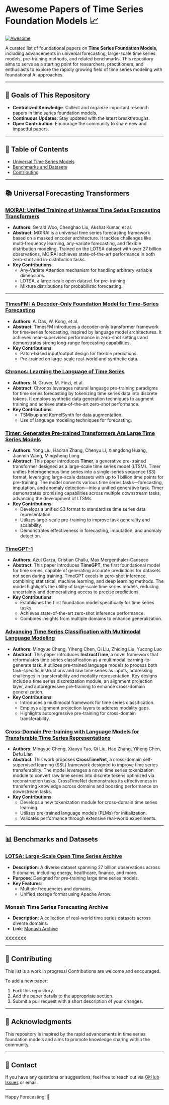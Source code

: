 # Awesome Papers of Time Series Foundation Models 📈

[![Awesome](https://awesome.re/badge.svg)](https://awesome.re)

A curated list of foundational papers on **Time Series Foundation Models**, including advancements in universal forecasting, large-scale time series models, pre-training methods, and related benchmarks. This repository aims to serve as a starting point for researchers, practitioners, and enthusiasts to explore the rapidly growing field of time series modeling with foundational AI approaches.

---

## 🎯 Goals of This Repository
- **Centralized Knowledge**: Collect and organize important research papers in time series foundation models.
- **Continuous Updates**: Stay updated with the latest breakthroughs.
- **Open Contribution**: Encourage the community to share new and impactful papers.

---

## 📄 Table of Contents

- [Universal Time Series Models](#universal-forecasting-transformers)
- [Benchmarks and Datasets](#benchmarks-and-datasets)
- [Contributing](#contributing)

---

## 📚 Universal Forecasting Transformers

### **[MOIRAI: Unified Training of Universal Time Series Forecasting Transformers](https://arxiv.org/abs/2402.02592)**
- **Authors**: Gerald Woo, Chenghao Liu, Akshat Kumar, et al.
- **Abstract**: MOIRAI is a universal time series forecasting framework based on a masked encoder architecture. It tackles challenges like multi-frequency learning, any-variate forecasting, and flexible distribution modeling. Trained on the LOTSA dataset with over 27 billion observations, MOIRAI achieves state-of-the-art performance in both zero-shot and in-distribution tasks.
- **Key Contributions**:
  - Any-Variate Attention mechanism for handling arbitrary variable dimensions.
  - LOTSA, a large-scale open dataset for pre-training.
  - Mixture distributions for probabilistic forecasting.

---

### **[TimesFM: A Decoder-Only Foundation Model for Time-Series Forecasting](https://arxiv.org/abs/2310.10688)**
- **Authors**: A. Das, W. Kong, et al.
- **Abstract**: TimesFM introduces a decoder-only transformer framework for time-series forecasting, inspired by language model architectures. It achieves near-supervised performance in zero-shot settings and demonstrates strong long-range forecasting capabilities.
- **Key Contributions**:
  - Patch-based input/output design for flexible predictions.
  - Pre-trained on large-scale real-world and synthetic data.


### **[Chronos: Learning the Language of Time Series](https://arxiv.org/abs/2310.01728)**
- **Authors**: N. Gruver, M. Finzi, et al.
- **Abstract**: Chronos leverages natural language pre-training paradigms for time series forecasting by tokenizing time series data into discrete tokens. It employs synthetic data generation techniques to augment training and achieve state-of-the-art zero-shot performance.
- **Key Contributions**:
  - TSMixup and KernelSynth for data augmentation.
  - Use of language modeling techniques for forecasting.
 
### **[Timer: Generative Pre-trained Transformers Are Large Time Series Models](https://arxiv.org/abs/2402.02368)**
- **Authors**: Yong Liu, Haoran Zhang, Chenyu Li, Xiangdong Huang, Jianmin Wang, Mingsheng Long
- **Abstract**: This paper introduces **Timer**, a generative pre-trained transformer designed as a large-scale time series model (LTSM). Timer unifies heterogeneous time series into a single-series sequence (S3) format, leveraging large-scale datasets with up to 1 billion time points for pre-training. The model converts various time series tasks—forecasting, imputation, and anomaly detection—into a unified generative task. Timer demonstrates promising capabilities across multiple downstream tasks, advancing the development of LTSMs.
- **Key Contributions**:
  - Develops a unified S3 format to standardize time series data representation.
  - Utilizes large-scale pre-training to improve task generality and scalability.
  - Demonstrates effectiveness in forecasting, imputation, and anomaly detection.
    

### **[TimeGPT-1](https://arxiv.org/abs/2310.03589)**
- **Authors**: Azul Garza, Cristian Challu, Max Mergenthaler-Canseco
- **Abstract**: This paper introduces **TimeGPT**, the first foundational model for time series, capable of generating accurate predictions for datasets not seen during training. TimeGPT excels in zero-shot inference, combining statistical, machine learning, and deep learning methods. The model highlights the utility of large-scale time series models, reducing uncertainty and democratizing access to precise predictions.
- **Key Contributions**:
  - Establishes the first foundation model specifically for time series tasks.
  - Achieves state-of-the-art zero-shot inference performance.
  - Combines insights from multiple domains to enhance generalization.


### **[Advancing Time Series Classification with Multimodal Language Modeling](https://arxiv.org/abs/2403.12371)**
- **Authors**: Mingyue Cheng, Yiheng Chen, Qi Liu, Zhiding Liu, Yucong Luo
- **Abstract**: This paper introduces **InstructTime**, a novel framework that reformulates time series classification as a multimodal learning-to-generate task. It utilizes pre-trained language models to process both task-specific instructions and raw time series as inputs, addressing challenges in transferability and modality representation. Key designs include a time series discretization module, an alignment projection layer, and autoregressive pre-training to enhance cross-domain generalization.
- **Key Contributions**:
  - Introduces a multimodal framework for time series classification.
  - Employs alignment projection layers to address modality gaps.
  - Highlights autoregressive pre-training for cross-domain transferability.


### **[Cross-Domain Pre-training with Language Models for Transferable Time Series Representations](https://arxiv.org/abs/2403.12372)**
- **Authors**: Mingyue Cheng, Xiaoyu Tao, Qi Liu, Hao Zhang, Yiheng Chen, Defu Lian
- **Abstract**: This work proposes **CrossTimeNet**, a cross-domain self-supervised learning (SSL) framework designed to improve time series transferability. The model leverages a novel time series tokenization module to convert raw time series into discrete tokens optimized via reconstruction tasks. CrossTimeNet demonstrates its effectiveness in transferring knowledge across domains and boosting performance on downstream tasks.
- **Key Contributions**:
  - Develops a new tokenization module for cross-domain time series learning.
  - Utilizes pre-trained language models (PLMs) for initialization.
  - Validates performance through extensive real-world experiments.
 
  
---

## 📊 Benchmarks and Datasets

### **[LOTSA: Large-Scale Open Time Series Archive](https://arxiv.org/abs/2402.02592)**
- **Description**: A diverse dataset spanning 27 billion observations across 9 domains, including energy, healthcare, finance, and more.
- **Purpose**: Designed for pre-training large time series models.
- **Key Features**:
  - Multiple frequencies and domains.
  - Unified storage format using Apache Arrow.

### **Monash Time Series Forecasting Archive**
- **Description**: A collection of real-world time series datasets across diverse domains.
- **Link**: [Monash Archive](https://forecastingdata.org/)

XXXXXXX

---

## 🙌 Contributing

This list is a work in progress! Contributions are welcome and encouraged.

To add a new paper:
1. Fork this repository.
2. Add the paper details to the appropriate section.
3. Submit a pull request with a short description of your changes.

---

## 🌟 Acknowledgments

This repository is inspired by the rapid advancements in time series foundation models and aims to promote knowledge sharing within the community.

---

## 📧 Contact

If you have any questions or suggestions, feel free to reach out via [GitHub Issues](https://github.com/your-repo/issues) or email.

---

Happy Forecasting! 🚀

